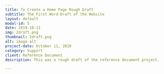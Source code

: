 ```yaml
---
title: To Create a Home Page Rough Draft
subtitle: The First Word-Draft of the Website
layout: default
modal-id: 5
date: 2019-10-11
img: 2draft.png
thumbnail: 2draft.png
alt: image-alt
project-date: October 11, 2019
category: Support
client: Reference Document
description: This was a rough draft of the reference document project. Of note are the graphics -- they were produced as I was writing the rough draft. I noticed that in most computer science reference documents/how-tos, there were oodles of instructions on how to do stuff, but images would have helped almost all of th em convey their message better. The hand drawn circles where there initially, but thanks to feedback from Lande, I added some more visual elements, such as arrows. It can be found <a href="../AWDPortfolio/assets/AWDthing.pdf">here</a>

---
```

